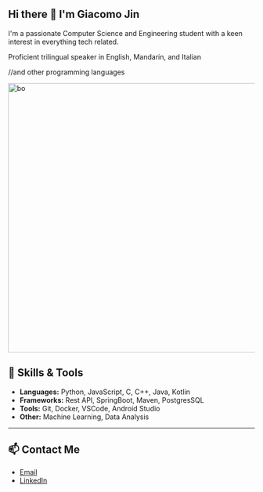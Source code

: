 ## Hi there 👋 I'm Giacomo Jin

<!--
**Giacomobo27/Giacomobo27** is a ✨ _special_ ✨ repository because its `README.md` (this file) appears on your GitHub profile.

Here are some ideas to get you started:

- 🔭 I’m currently working on ...
- 🌱 I’m currently learning ...
- 👯 I’m looking to collaborate on ...
- 🤔 I’m looking for help with ...
- 💬 Ask me about ...
- 📫 How to reach me: ...
- 😄 Pronouns: ...
- ⚡ Fun fact: ...
-->


I'm a passionate Computer Science and Engineering student with a keen interest in everything tech related.

Proficient trilingual speaker in English, Mandarin, and Italian    

//and other programming languages

<img src="https://miro.medium.com/max/1400/1*Nchuy0wCFHYnq3Vle-Ex0Q.png" alt="bo" width=550>


## 🔧 Skills & Tools

- **Languages:** Python, JavaScript, C, C++, Java, Kotlin
- **Frameworks:** Rest API, SpringBoot, Maven, PostgresSQL
- **Tools:** Git, Docker, VSCode, Android Studio
- **Other:** Machine Learning, Data Analysis

---

## 📫 Contact Me

- [Email](olorogio27@gmail.com)
- [LinkedIn](https://www.linkedin.com/in/giacomo-jin-5a0b1b265/)

